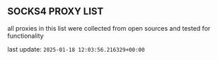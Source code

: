 ## SOCKS4 PROXY LIST

all proxies in this list were collected from open sources and tested for functionality

last update: `2025-01-18 12:03:56.216329+00:00`